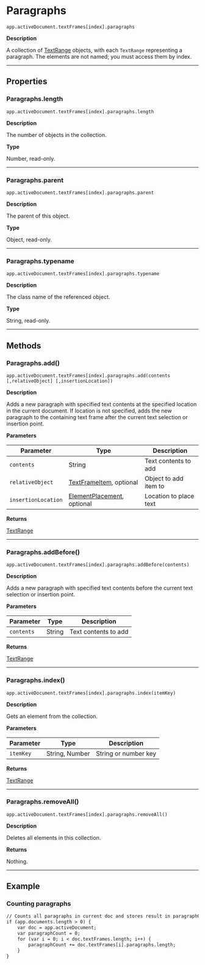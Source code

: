 # Paragraphs

`app.activeDocument.textFrames[index].paragraphs`

**Description**

A collection of [TextRange](./TextRange.md) objects, with each `TextRange` representing a paragraph. The elements are not named; you must access them by index.

---

## Properties

### Paragraphs.length

`app.activeDocument.textFrames[index].paragraphs.length`

**Description**

The number of objects in the collection.

**Type**

Number, read-only.

---

### Paragraphs.parent

`app.activeDocument.textFrames[index].paragraphs.parent`

**Description**

The parent of this object.

**Type**

Object, read-only.

---

### Paragraphs.typename

`app.activeDocument.textFrames[index].paragraphs.typename`

**Description**

The class name of the referenced object.

**Type**

String, read-only.

---

## Methods

### Paragraphs.add()

`app.activeDocument.textFrames[index].paragraphs.add(contents [,relativeObject] [,insertionLocation])`

**Description**

Adds a new paragraph with specified text contents at the specified location in the current document. If location is not specified, adds the new paragraph to the containing text frame after the current text selection or insertion point.

**Parameters**

| Parameter           | Type                                                                                               | Description            |
|---------------------|----------------------------------------------------------------------------------------------------|------------------------|
| `contents`          | String                                                                                             | Text contents to add   |
| `relativeObject`    | [TextFrameItem](./TextFrameItem.md), optional                                 | Object to add item to  |
| `insertionLocation` | [ElementPlacement](scripting-constants.md#jsobjref-scripting-constants-elementplacement), optional | Location to place text |

**Returns**

[TextRange](./TextRange.md)

---

### Paragraphs.addBefore()

`app.activeDocument.textFrames[index].paragraphs.addBefore(contents)`

**Description**

Adds a new paragraph with specified text contents before the current text selection or insertion point.

**Parameters**

| Parameter   | Type   | Description          |
|-------------|--------|----------------------|
| `contents`  | String | Text contents to add |

**Returns**

[TextRange](./TextRange.md)

---

### Paragraphs.index()

`app.activeDocument.textFrames[index].paragraphs.index(itemKey)`

**Description**

Gets an element from the collection.

**Parameters**

| Parameter   | Type           | Description          |
|-------------|----------------|----------------------|
| `itemKey`   | String, Number | String or number key |

**Returns**

[TextRange](./TextRange.md)

---

### Paragraphs.removeAll()

`app.activeDocument.textFrames[index].paragraphs.removeAll()`

**Description**

Deletes all elements in this collection.

**Returns**

Nothing.

---

## Example

### Counting paragraphs

```default
// Counts all paragraphs in current doc and stores result in paragraphCount
if (app.documents.length > 0) {
    var doc = app.activeDocument;
    var paragraphCount = 0;
    for (var i = 0; i < doc.textFrames.length; i++) {
        paragraphCount += doc.textFrames[i].paragraphs.length;
    }
}
```

